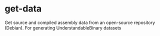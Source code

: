 # get-data

Get source and compiled assembly data from an open-source repository (Debian). For generating UnderstandableBinary datasets